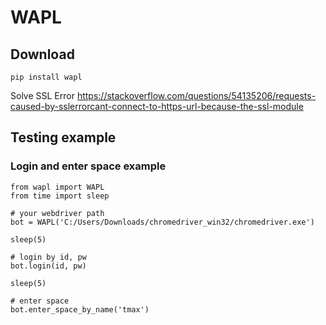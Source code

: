# WAPL

## Download

```
pip install wapl
```

Solve SSL Error https://stackoverflow.com/questions/54135206/requests-caused-by-sslerrorcant-connect-to-https-url-because-the-ssl-module

## Testing example

### Login and enter space example
```
from wapl import WAPL
from time import sleep

# your webdriver path
bot = WAPL('C:/Users/Downloads/chromedriver_win32/chromedriver.exe')

sleep(5)

# login by id, pw
bot.login(id, pw)

sleep(5)

# enter space
bot.enter_space_by_name('tmax')
```
